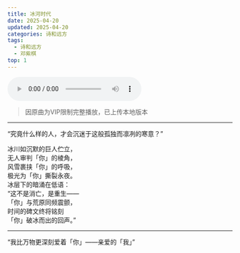 ```yaml
---
title: 冰河时代
date: 2025-04-20
updated: 2025-04-20
categories: 诗和远方
tags:
  - 诗和远方
  - 邓紫棋
top: 1
---
```

<!-- 添加音频播放器 -->
<audio controls src="/ice_age.mp3"></audio>

> 因原曲为VIP限制完整播放，已上传本地版本
---

“究竟什么样的人，才会沉迷于这般孤独而凛冽的寒意？”  

冰川如沉默的巨人伫立，  
无人审判「你」的棱角，  
风雪裹挟「你」的呼吸，  
极光为「你」撕裂永夜。  
冰层下的暗涌在低语：  
“这不是消亡，是重生——  
「你」与荒原同频震颤，  
时间的碑文终将铭刻  
「你」破冰而出的回声。”  

---  
“我比万物更深刻爱着「你」——亲爱的「我」”  
